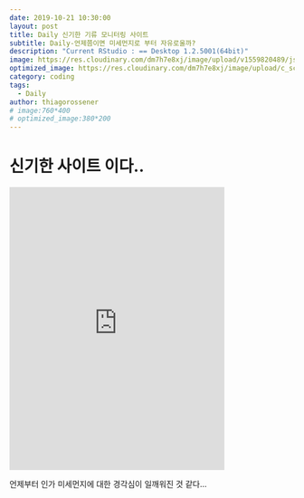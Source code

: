 ```yaml
---
date: 2019-10-21 10:30:00
layout: post
title: Daily 신기한 기류 모니터링 사이트
subtitle: Daily-언제쯤이면 미세먼지로 부터 자유로울까?
description: "Current RStudio : == Desktop 1.2.5001(64bit)"
image: https://res.cloudinary.com/dm7h7e8xj/image/upload/v1559820489/js-code_n83m7a.jpg
optimized_image: https://res.cloudinary.com/dm7h7e8xj/image/upload/c_scale,w_380/v1559820489/js-code_n83m7a.jpg
category: coding
tags:
  - Daily
author: thiagorossener
# image:760*400
# optimized_image:380*200
---
```


# 신기한 사이트 이다..
<div>
  <iframe width="380" height="500" src="https://earth.nullschool.net/#current/particulates/surface/level/overlay=pm2.5/orthographic=-229.51,31.89,1258/loc=127.124,37.656" frameborder="0" allowfullscreen></iframe>
</div>

언제부터 인가 미세먼지에 대한 경각심이 일깨워진 것 같다...